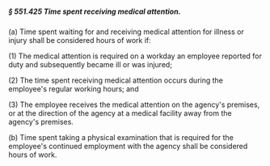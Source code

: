 ##### § 551.425 Time spent receiving medical attention. #####

(a) Time spent waiting for and receiving medical attention for illness or injury shall be considered hours of work if:

(1) The medical attention is required on a workday an employee reported for duty and subsequently became ill or was injured;

(2) The time spent receiving medical attention occurs during the employee's regular working hours; and

(3) The employee receives the medical attention on the agency's premises, or at the direction of the agency at a medical facility away from the agency's premises.

(b) Time spent taking a physical examination that is required for the employee's continued employment with the agency shall be considered hours of work.